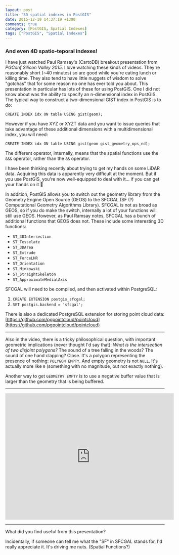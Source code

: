 ```yaml
---
layout: post
title: "3D spatial indexes in PostGIS"
date: 2015-12-19 14:37:19 +1300
comments: true
category: [PostGIS, Spatial Indexes]
tags: ["PostGIS", "Spatial Indexes"]
---
```


### And even 4D spatio-teporal indexes!

I have just watched Paul Ramsay's (CartoDB) breakout presentation from *PGConf Silicon Valley 2015*. I love watching these kinds of videos. They're reasonably short (~40 minutes) so are good while you're eating lunch or killing time. They also tend to have little nuggets of wisdom to solve "gotchas" that for some reason no one has ever told you about. This presentation in particular has lots of these for using PostGIS. One I did not know about was the ability to specify an n-dimensional index in PostGIS. The typical way to construct a two-dimensional GIST index in PostGIS is to do:

`CREATE INDEX idx ON table USING gist(geom);`

However if you have XYZ or XYZT data and you want to issue queries that take advantage of these additional dimensions with a multidimensional index, you will need:

`CREATE INDEX idx ON table USING gist(geom gist_geometry_ops_nd);`

The different operator, internally, means that the spatial functions use the `&&&` operator, rather than the `&&` operator.

I have been thinking recently about trying to get my hands on some LiDAR data. Acquiring this data is apparently very difficult at the moment. But if you use PostGIS, you're now well-equipped to deal with it... if you can get your hands on it :information_desk_person:

In addition, PostGIS allows you to switch out the geometry library from the Geometry Engine Open Source (GEOS) to the SFCGAL (SF (?) Computational Geometry Algorithms Library). SFCGAL is not as broad as GEOS, so if you do make the switch, internally a lot of your functions will still use GEOS. However, as Paul Ramsay notes, SFCGAL has a bunch of additional functions that GEOS does not. These include some interesting 3D functions:

- `ST_3DIntersection`
- `ST_Tesselate`
- `ST_3DArea`
- `ST_Extrude`
- `ST_ForceLHR`
- `ST_Orientation`
- `ST_Minkowski`
- `ST_StraightSkeleton`
- `ST_ApproximateMedialAxis`

SFCGAL will need to be compiled, and then activated within PostgreSQL:

1. `CREATE EXTENSION postgis_sfcgal;`
2. `SET postgis.backend = 'sfcgal';`

There is also a dedicated PostgreSQL extension for storing point cloud data: [https://github.com/pgpointcloud/pointcloud](https://github.com/pgpointcloud/pointcloud)

---

Also in the video, there is a tricky philosophical question, with important geometric implications (never thought I'd say that): *What is the intersection of two disjoint polygons?* The sound of a tree falling in the woods? The sound of one hand clapping? Close. It's a polygon representing the presence of nothing: `POLYGON EMPTY`. And empty geometry is not `NULL`. It's actually more like `0` (something with no magnitude, but not exactly nothing).

Another way to get `GEOMETRY EMPTY` is to use a negative buffer value that is larger than the geometry that is being buffered.

---

<center><iframe width="533" height="400" src="http://www.youtube.com/embed/GSuZP89UdGs" frameborder="0" allowfullscreen></iframe></center>

---

What did you find useful from this presentation?

Incidentally, if someone can tell me what the "SF" in SFCGAL stands for, I'd really appreciate it. It's driving me nuts. (Spatial Functions?)
